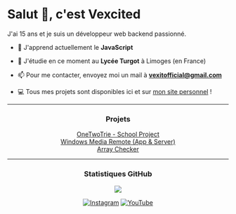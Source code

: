 # Salut 👋, c'est Vexcited
J'ai 15 ans et je suis un développeur web backend passionné.

<!-- [![Spotify](https://vexcited.vercel.app/api/spotify)](https://open.spotify.com/user/ya2pmsrwdxkarhyp4q4a5a4or) -->

- 🔭 J'apprend actuellement le **JavaScript**

- 🌱 J'étudie en ce moment au **Lycée Turgot** à Limoges (en France)

- 📫 Pour me contacter, envoyez moi un mail à <a href="mailto:vexitofficial@gmail.com">**vexitofficial@gmail.com**</a>

- 💻 Tous mes projets sont disponibles ici et sur <a href="https://www.vexcited.ml">mon site personnel</a> !

<hr>

<h3 align="center">Projets</h3>
<p align="center">
  <a href = "https://vexcited.github.io/onetwotrie">OneTwoTrie - School Project</a> <br>
  <a href = "https://github.com/Vexcited/windowsmediaremote-app">Windows Media Remote (App & Server)</a> <br>
  <a href = "https://github.com/Vexcited/array-checker">Array Checker</a>
</p>

<hr>

<h3 align="center">Statistiques GitHub</h3>
<p align = "center">
  <a href="https://github-readme-stats.vercel.app/api/top-langs/?username=vexcited&theme=tokyonight" title="Click -> Languages + utilisés"><img src = "https://github-readme-stats.vercel.app/api?username=vexcited&show_icons=true&theme=tokyonight&line_height=27"></a> <br>
</p>

<p align="center">
<a href="https://www.instagram.com/vexcitedoff" target="_blank"><img src="https://img.shields.io/badge/Instagram-%23E4405F.svg?&style=flat-square&logo=instagram&logoColor=white&color=4C566A" alt="Instagram"></a>
<a href="https://www.youtube.com/channel/UCFJ__5HnvYEyaVkNuvUy4NQ" target="_blank"><img src="https://img.shields.io/badge/YouTube-$L566A.svg?&style=flat-square&logo=youtube&logoColor=white&color=4C566A" alt="YouTube"></a>
</p>



